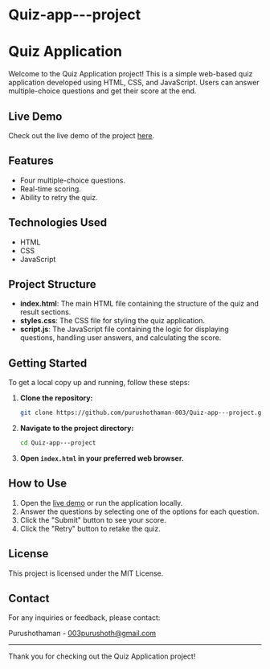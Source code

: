# Quiz-app---project

# Quiz Application

Welcome to the Quiz Application project! This is a simple web-based quiz application developed using HTML, CSS, and JavaScript. Users can answer multiple-choice questions and get their score at the end.

## Live Demo

Check out the live demo of the project [here](https://purushothaman-003.github.io/Quiz-app---project/).

## Features

- Four multiple-choice questions.
- Real-time scoring.
- Ability to retry the quiz.

## Technologies Used

- HTML
- CSS
- JavaScript

## Project Structure


- **index.html**: The main HTML file containing the structure of the quiz and result sections.
- **styles.css**: The CSS file for styling the quiz application.
- **script.js**: The JavaScript file containing the logic for displaying questions, handling user answers, and calculating the score.

## Getting Started

To get a local copy up and running, follow these steps:

1. **Clone the repository:**
    ```sh
    git clone https://github.com/purushothaman-003/Quiz-app---project.git
    ```

2. **Navigate to the project directory:**
    ```sh
    cd Quiz-app---project
    ```

3. **Open `index.html` in your preferred web browser.**

## How to Use

1. Open the [live demo](https://purushothaman-003.github.io/Quiz-app---project/) or run the application locally.
2. Answer the questions by selecting one of the options for each question.
3. Click the "Submit" button to see your score.
4. Click the "Retry" button to retake the quiz.

## License

This project is licensed under the MIT License.

## Contact

For any inquiries or feedback, please contact:

Purushothaman - [003purushoth@gmail.com](mailto:003purushoth@gmail.com)

---

Thank you for checking out the Quiz Application project!
